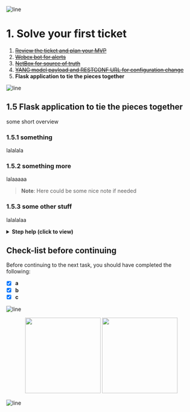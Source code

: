 ![line](../img/banner_line.png)
# 1. Solve your first ticket

1. ~~[Review the ticket and plan your MVP](1_1.md)~~
2. ~~[Webex bot for alerts](1_2.md)~~
3. ~~[NetBox for source of truth](1_3.md)~~
4. ~~[YANG model payload and RESTCONF URL for configuration change](1_4.md)~~
5. **Flask application to tie the pieces together**


![line](../img/banner_line.png)

## 1.5 Flask application to tie the pieces together

some short overview

### 1.5.1 something

lalalala

### 1.5.2 something more

lalaaaaa

> **Note**: Here could be some nice note if needed

### 1.5.3 some other stuff

lalalalaa

<details>
<summary><strong>Step help (click to view)</strong></summary>

here could be some step help

</details>

## Check-list before continuing

Before continuing to the next task, you should have completed the following:

- [x] **a**
- [x] **b**
- [x] **c**

![line](../img/banner_line.png)
<p align="center">
<a href="./1_4.md"><img src="../img/previous.png" width="200px"></a>
<a href="./2_1.md"><img src="../img/next.png" width="200px"></a>
</p>

![line](../img/banner_line.png)
